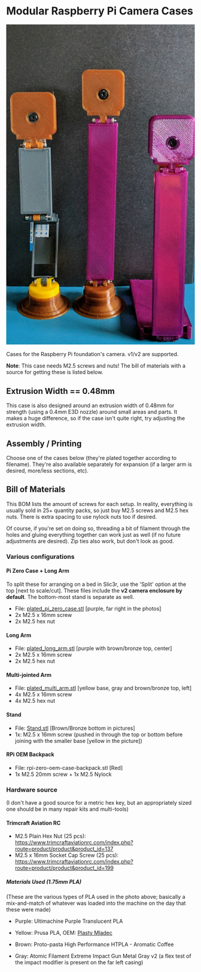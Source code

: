 # Modular Raspberry Pi Camera Cases

![Camera Case](camera_cases.png)

Cases for the Raspberry Pi foundation's camera. v1/v2 are supported.

**Note**: This case needs M2.5 screws and nuts! The bill of materials with a source for getting these is listed below.

## Extrusion Width == 0.48mm

This case is also designed around an extrusion width of 0.48mm for strength (using a 0.4mm E3D nozzle) around small areas and parts. It makes a huge difference, so if the case isn't quite right, try adjusting the extrusion width.

## Assembly / Printing

Choose one of the cases below (they're plated together according to filename). They're also available separately for expansion (if a larger arm is desired, more/less sections, etc).

## Bill of Materials

This BOM lists the amount of screws for each setup. In reality, everything is usually sold in 25+ quantity packs, so just buy M2.5 screws and M2.5 hex nuts. There is extra spacing to use nylock nuts too if desired.

Of course, if you're set on doing so, threading a bit of filament through the
holes and gluing everything together can work just as well (if no future adjustments are desired). Zip ties also work, but don't look as good.

### Various configurations

#### Pi Zero Case + Long Arm

To split these for arranging on a bed in Slic3r, use the 'Split' option at the top [next to scale/cut]. These files include the **v2 camera enclosure by default**. The bottom-most stand is separate as well.

* File: [plated_pi_zero_case.stl](plated_pi_zero_case.stl) [purple, far right in the photos]
* 2x M2.5 x 16mm screw
* 2x M2.5 hex nut

#### Long Arm

* File: [plated_long_arm.stl](plated_long_arm.stl) [purple with brown/bronze top, center]
* 2x M2.5 x 16mm screw
* 2x M2.5 hex nut

#### Multi-jointed Arm

* File: [plated_multi_arm.stl](plated_multi_arm.stl) [yellow base, gray and brown/bronze top, left]
* 4x M2.5 x 16mm screw
* 4x M2.5 hex nut

#### Stand

* File: [Stand.stl](Stand.stl) [Brown/Bronze bottom in pictures]
* 1x: M2.5 x 16mm screw (pushed in through the top or bottom before joining
  with the smaller base [yellow in the picture])

#### RPi OEM Backpack

* File: rpi-zero-oem-case-backpack.stl [Red]
* 1x M2.5 20mm screw + 1x M2.5 Nylock

### Hardware source

(I don't have a good source for a metric hex key, but an appropriately sized one should be in many repair kits and multi-tools)

#### Trimcraft Aviation RC

* M2.5 Plain Hex Nut (25 pcs): https://www.trimcraftaviationrc.com/index.php?route=product/product&product_id=137
* M2.5 x 16mm Socket Cap Screw (25 pcs): https://www.trimcraftaviationrc.com/index.php?route=product/product&product_id=199

##### Materials Used (1.75mm PLA)

(These are the various types of PLA used in the photo above; basically a mix-and-match of whatever was loaded into the machine on the day that these were made)

* Purple: Ultimachine Purple Translucent PLA

* Yellow: Prusa PLA, OEM: [Plasty Mladec](http://www.plastymladec.cz/) 

* Brown: Proto-pasta High Performance HTPLA - Aromatic Coffee

* Gray: Atomic Filament Extreme Impact Gun Metal Gray v2 (a flex test of the impact modifier is present on the far left casing)

